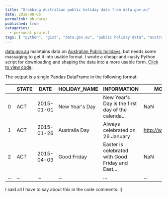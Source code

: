 ```yaml
---
title: "Grabbing Australian public holiday data from data.gov.au"
date: 2018-08-06
permalink: ph-data/
published: true
catagories:
  - personal project
tags: [ "python", "gist", "data.gov.au", "public holiday data", "australia", ]
---
```


[data.gov.au](https://data.gov.au) maintains data on [Australian Public holidays](https://data.gov.au/dataset/australian-holidays-machine-readable-dataset), but needs some massaging to get it into usable format. I wrote a cheap-and-nasty Python script for downloading and shaping the data into a more usable form. [Click to view code](https://gist.github.com/smcateer/8930c8f4fcb96830e5e51345352df776).

The output is a single Pandas DataFrame in the following format:

| | STATE | DATE | HOLIDAY_NAME | INFORMATION | MORE_INFORMATION |
| --- | --- | --- | --- | --- | --- |
| 0 | ACT | 2015-01-01 | New Year's Day | New Year's Day is the first day of the calenda... | NaN |
| 1 | ACT | 2015-01-26 | Australia Day | Always celebrated on 26 January | http://www.australiaday.org.au/ |
| 2 | ACT | 2015-04-03 | Good Friday | Easter is celebrated with Good Friday and East... | NaN |
| ... | ... | ... | ... | ... | ... |

I said all I have to say about this in the code comments. :)
